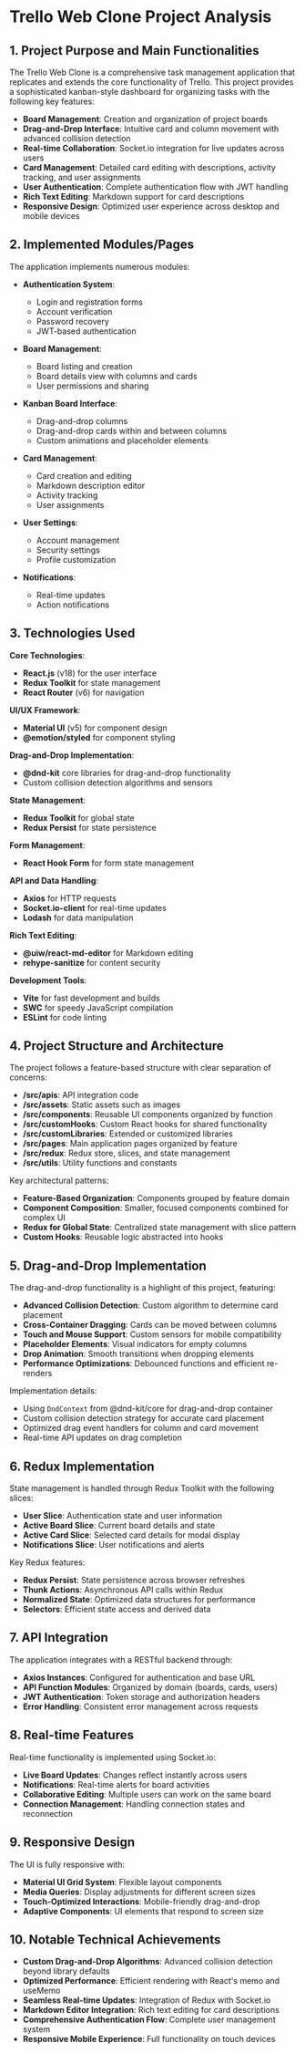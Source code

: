 # Trello Web Clone Project Analysis

## 1. Project Purpose and Main Functionalities

The Trello Web Clone is a comprehensive task management application that replicates and extends the core functionality of Trello. This project provides a sophisticated kanban-style dashboard for organizing tasks with the following key features:

- **Board Management**: Creation and organization of project boards
- **Drag-and-Drop Interface**: Intuitive card and column movement with advanced collision detection
- **Real-time Collaboration**: Socket.io integration for live updates across users
- **Card Management**: Detailed card editing with descriptions, activity tracking, and user assignments
- **User Authentication**: Complete authentication flow with JWT handling
- **Rich Text Editing**: Markdown support for card descriptions
- **Responsive Design**: Optimized user experience across desktop and mobile devices

## 2. Implemented Modules/Pages

The application implements numerous modules:

- **Authentication System**:
  - Login and registration forms
  - Account verification
  - Password recovery
  - JWT-based authentication

- **Board Management**:
  - Board listing and creation
  - Board details view with columns and cards
  - User permissions and sharing

- **Kanban Board Interface**:
  - Drag-and-drop columns
  - Drag-and-drop cards within and between columns
  - Custom animations and placeholder elements

- **Card Management**:
  - Card creation and editing
  - Markdown description editor
  - Activity tracking
  - User assignments

- **User Settings**:
  - Account management
  - Security settings
  - Profile customization

- **Notifications**:
  - Real-time updates
  - Action notifications

## 3. Technologies Used

**Core Technologies**:
- **React.js** (v18) for the user interface
- **Redux Toolkit** for state management
- **React Router** (v6) for navigation

**UI/UX Framework**:
- **Material UI** (v5) for component design
- **@emotion/styled** for component styling

**Drag-and-Drop Implementation**:
- **@dnd-kit** core libraries for drag-and-drop functionality
- Custom collision detection algorithms and sensors

**State Management**:
- **Redux Toolkit** for global state
- **Redux Persist** for state persistence

**Form Management**:
- **React Hook Form** for form state management

**API and Data Handling**:
- **Axios** for HTTP requests
- **Socket.io-client** for real-time updates
- **Lodash** for data manipulation

**Rich Text Editing**:
- **@uiw/react-md-editor** for Markdown editing
- **rehype-sanitize** for content security

**Development Tools**:
- **Vite** for fast development and builds
- **SWC** for speedy JavaScript compilation
- **ESLint** for code linting

## 4. Project Structure and Architecture

The project follows a feature-based structure with clear separation of concerns:

- **/src/apis**: API integration code
- **/src/assets**: Static assets such as images
- **/src/components**: Reusable UI components organized by function
- **/src/customHooks**: Custom React hooks for shared functionality
- **/src/customLibraries**: Extended or customized libraries
- **/src/pages**: Main application pages organized by feature
- **/src/redux**: Redux store, slices, and state management
- **/src/utils**: Utility functions and constants

Key architectural patterns:
- **Feature-Based Organization**: Components grouped by feature domain
- **Component Composition**: Smaller, focused components combined for complex UI
- **Redux for Global State**: Centralized state management with slice pattern
- **Custom Hooks**: Reusable logic abstracted into hooks

## 5. Drag-and-Drop Implementation

The drag-and-drop functionality is a highlight of this project, featuring:

- **Advanced Collision Detection**: Custom algorithm to determine card placement
- **Cross-Container Dragging**: Cards can be moved between columns
- **Touch and Mouse Support**: Custom sensors for mobile compatibility
- **Placeholder Elements**: Visual indicators for empty columns
- **Drop Animation**: Smooth transitions when dropping elements
- **Performance Optimizations**: Debounced functions and efficient re-renders

Implementation details:
- Using `DndContext` from @dnd-kit/core for drag-and-drop container
- Custom collision detection strategy for accurate card placement
- Optimized drag event handlers for column and card movement
- Real-time API updates on drag completion

## 6. Redux Implementation

State management is handled through Redux Toolkit with the following slices:

- **User Slice**: Authentication state and user information
- **Active Board Slice**: Current board details and state
- **Active Card Slice**: Selected card details for modal display
- **Notifications Slice**: User notifications and alerts

Key Redux features:
- **Redux Persist**: State persistence across browser refreshes
- **Thunk Actions**: Asynchronous API calls within Redux
- **Normalized State**: Optimized data structures for performance
- **Selectors**: Efficient state access and derived data

## 7. API Integration

The application integrates with a RESTful backend through:

- **Axios Instances**: Configured for authentication and base URL
- **API Function Modules**: Organized by domain (boards, cards, users)
- **JWT Authentication**: Token storage and authorization headers
- **Error Handling**: Consistent error management across requests

## 8. Real-time Features

Real-time functionality is implemented using Socket.io:

- **Live Board Updates**: Changes reflect instantly across users
- **Notifications**: Real-time alerts for board activities
- **Collaborative Editing**: Multiple users can work on the same board
- **Connection Management**: Handling connection states and reconnection

## 9. Responsive Design

The UI is fully responsive with:

- **Material UI Grid System**: Flexible layout components
- **Media Queries**: Display adjustments for different screen sizes
- **Touch-Optimized Interactions**: Mobile-friendly drag-and-drop
- **Adaptive Components**: UI elements that respond to screen size

## 10. Notable Technical Achievements

- **Custom Drag-and-Drop Algorithms**: Advanced collision detection beyond library defaults
- **Optimized Performance**: Efficient rendering with React's memo and useMemo
- **Seamless Real-time Updates**: Integration of Redux with Socket.io
- **Markdown Editor Integration**: Rich text editing for card descriptions
- **Comprehensive Authentication Flow**: Complete user management system
- **Responsive Mobile Experience**: Full functionality on touch devices